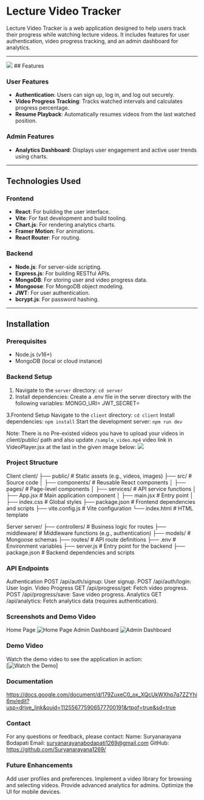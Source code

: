 # Lecture Video Tracker

Lecture Video Tracker is a web application designed to help users track their progress while watching lecture videos. It includes features for user authentication, video progress tracking, and an admin dashboard for analytics.

---
<img src="https://sdmntprwestus.oaiusercontent.com/files/00000000-a704-6230-958b-4337de1f2e6d/raw?se=2025-04-22T18%3A27%3A41Z&sp=r&sv=2024-08-04&sr=b&scid=f896f106-6350-53ef-8385-418474c6c6d6&skoid=51916beb-8d6a-49b8-8b29-ca48ed86557e&sktid=a48cca56-e6da-484e-a814-9c849652bcb3&skt=2025-04-22T04%3A30%3A06Z&ske=2025-04-23T04%3A30%3A06Z&sks=b&skv=2024-08-04&sig=J%2BPw6Lj0rdJspVJVqlqx46WHljoFgvBKWvogiU%2BeYJs%3D">
## Features

### User Features
- **Authentication**: Users can sign up, log in, and log out securely.
- **Video Progress Tracking**: Tracks watched intervals and calculates progress percentage.
- **Resume Playback**: Automatically resumes videos from the last watched position.

### Admin Features
- **Analytics Dashboard**: Displays user engagement and active user trends using charts.

---

## Technologies Used

### Frontend
- **React**: For building the user interface.
- **Vite**: For fast development and build tooling.
- **Chart.js**: For rendering analytics charts.
- **Framer Motion**: For animations.
- **React Router**: For routing.

### Backend
- **Node.js**: For server-side scripting.
- **Express.js**: For building RESTful APIs.
- **MongoDB**: For storing user and video progress data.
- **Mongoose**: For MongoDB object modeling.
- **JWT**: For user authentication.
- **bcrypt.js**: For password hashing.

---

## Installation

### Prerequisites
- Node.js (v16+)
- MongoDB (local or cloud instance)

### Backend Setup
1. Navigate to the `server` directory:
   `cd server`
2. Install dependencies:
   Create a .env file in the server directory with the following variables:
   MONGO_URI=<your-mongodb-uri> 
   JWT_SECRET=<your-jwt-secret>

3.Frontend Setup
   Navigate to the `client` directory:
   `cd client`
   Install dependencies:
   `npm install`
   Start the development server:
   `npm run dev`

Note: There is no Pre-existed videos you have to upload your videos in client/public/ path and also update `/sample_video.mp4` video link in VideoPlayer.jsx at the last in the given image below:
<img src="![image](https://github.com/user-attachments/assets/586fec01-3cbe-48f6-a12b-a976e77f1fdf)">

### Project Structure
Client
client/
├── public/                # Static assets (e.g., videos, images)
├── src/                   # Source code
│   ├── components/        # Reusable React components
│   ├── pages/             # Page-level components
│   ├── services/          # API service functions
│   ├── App.jsx            # Main application component
│   ├── main.jsx           # Entry point
│   ├── index.css          # Global styles
├── package.json           # Frontend dependencies and scripts
├── vite.config.js         # Vite configuration
└── index.html             # HTML template

Server
server/
├── controllers/           # Business logic for routes
├── middleware/            # Middleware functions (e.g., authentication)
├── models/                # Mongoose schemas
├── routes/                # API route definitions
├── .env                   # Environment variables
├── server.js              # Entry point for the backend
├── package.json           # Backend dependencies and scripts

### API Endpoints
Authentication
POST /api/auth/signup: User signup.
POST /api/auth/login: User login.
Video Progress
GET /api/progress/get: Fetch video progress.
POST /api/progress/save: Save video progress.
Analytics
GET /api/analytics: Fetch analytics data (requires authentication).

### Screenshots and Demo Video
Home Page
<img alt="Home Page" src="C:\Users\surya\OneDrive\Pictures\Screenshots\Screenshot 2025-04-22 202400.png">
Admin Dashboard
<img alt="Admin Dashboard" src="C:\Users\surya\OneDrive\Pictures\Screenshots\Screenshot 2025-04-22 202709.png">

### Demo Video 
Watch the demo video to see the application in action:  
[![Watch the Demo](https://drive.google.com/file/d/1xPPzNP8O6-0olVmbKD5tjWJ_VOeS4Yi3/view?usp=drive_link)]

### Documentation
https://docs.google.com/document/d/179ZuxeC0_ox_XQcUkWXhp7q7ZZYhi6nv/edit?usp=drive_link&ouid=112556775906577700191&rtpof=true&sd=true

### Contact
For any questions or feedback, please contact:
Name: Suryanarayana Bodapati
Email: suryanarayanabodapati1269@gmail.com
GitHub: https://github.com/Suryanarayana1269/

### Future Enhancements
Add user profiles and preferences.
Implement a video library for browsing and selecting videos.
Provide advanced analytics for admins.
Optimize the UI for mobile devices.




